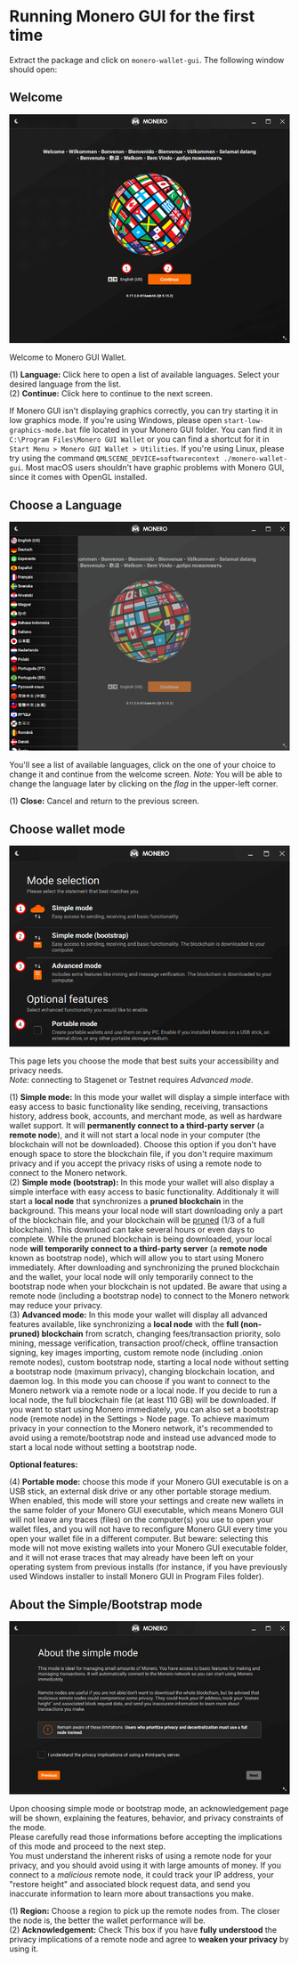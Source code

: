 # Running Monero GUI for the first time

Extract the package and click on `monero-wallet-gui`. The following window should open:

## Welcome
![Welcome](media/wizard_0-welcome.png)

Welcome to Monero GUI Wallet.

(1) **Language:** Click here to open a list of available languages. Select your desired language from the list.  
(2) **Continue:** Click here to continue to the next screen.  

If Monero GUI isn't displaying graphics correctly, you can try starting it in low graphics mode. If you're using Windows, please open `start-low-graphics-mode.bat` file located in your Monero GUI folder. You can find it in `C:\Program Files\Monero GUI Wallet` or you can find a shortcut for it in `Start Menu > Monero GUI Wallet > Utilities`. If you're using Linux, please try using the command `QMLSCENE_DEVICE=softwarecontext ./monero-wallet-gui`. Most macOS users shouldn't have graphic problems with Monero GUI, since it comes with OpenGL installed.

## Choose a Language
![Language](media/wizard_1-lang.png)

You'll see a list of available languages, click on the one of your choice to change it and continue from the welcome screen.
*Note:* You will be able to change the language later by clicking on the *flag* in the upper-left corner.

(1) **Close:** Cancel and return to the previous screen.

## Choose wallet mode
![mode](media/wizard_1_1-mode.png)

This page lets you choose the mode that best suits your accessibility and privacy needs.  
*Note:* connecting to Stagenet or Testnet requires *Advanced mode*.

(1) **Simple mode:** In this mode your wallet will display a simple interface with easy access to basic functionality like sending, receiving, transactions history, address book, accounts, and merchant mode, as well as hardware wallet support. It will **permanently connect to a third-party server** (a **remote node**), and it will not start a local node in your computer (the blockchain will not be downloaded). Choose this option if you don't have enough space to store the blockchain file, if you don't require maximum privacy and if you accept the privacy risks of using a remote node to connect to the Monero network.  
(2) **Simple mode (bootstrap):** In this mode your wallet will also display a simple interface with easy access to basic functionality. Additionaly it will start a **local node** that synchronizes a **pruned blockchain** in the background. This means your local node will start downloading only a part of the blockchain file, and your blockchain will be [pruned](https://www.getmonero.org/resources/moneropedia/pruning.html) (1/3 of a full blockchain). This download can take several hours or even days to complete. While the pruned blockchain is being downloaded, your local node **will temporarily connect to a third-party server** (a **remote node** known as bootstrap node), which will allow you to start using Monero immediately. After downloading and synchronizing the pruned blockchain and the wallet, your local node will only temporarily connect to the bootstrap node when your blockchain is not updated. Be aware that using a remote node (including a bootstrap node) to connect to the Monero network may reduce your privacy.  
(3) **Advanced mode:** In this mode your wallet will display all advanced features available, like synchronizing a **local node** with the **full (non-pruned) blockchain** from scratch, changing fees/transaction priority, solo mining, message verification, transaction proof/check, offline transaction signing, key images importing, custom remote node (including .onion remote nodes), custom bootstrap node, starting a local node without setting a bootstrap node (maximum privacy), changing blockchain location, and daemon log. In this mode you can choose if you want to connect to the Monero network via a remote node or a local node. If you decide to run a local node, the full blockchain file (at least 110 GB) will be downloaded. If you want to start using Monero immediately, you can also set a bootstrap node (remote node) in the Settings > Node page. To achieve maximum privacy in your connection to the Monero network, it's recommended to avoid using a remote/bootstrap node and instead use advanced mode to start a local node without setting a bootstrap node.  

**Optional features:**  

(4) **Portable mode:** choose this mode if your Monero GUI executable is on a USB stick, an external disk drive or any other portable storage medium. When enabled, this mode will store your settings and create new wallets in the same folder of your Monero GUI executable, which means Monero GUI will not leave any traces (files) on the computer(s) you use to open your wallet files, and you will not have to reconfigure Monero GUI every time you open your wallet file in a different computer. But beware: selecting this mode will not move existing wallets into your Monero GUI executable folder, and it will not erase traces that may already have been left on your operating system  from previous installs (for instance, if you have previously used Windows installer to install Monero GUI in Program Files folder).  

## About the Simple/Bootstrap mode
![acknowledgement](media/wizard_1_2-warning.png)

Upon choosing simple mode or bootstrap mode, an acknowledgement page will be shown, explaining the features, behavior, and privacy constraints of the mode.  
Please carefully read those informations before accepting the implications of this mode and proceed to the next step.  
You must understand the inherent risks of using a remote node for your privacy, and you should avoid using it with large amounts of money. If you connect to a *malicious* remote node, it could track your IP address, your "restore height" and associated block request data, and send you inaccurate information to learn more about transactions you make.

(1) **Region:** Choose a region to pick up the remote nodes from. The closer the node is, the better the wallet performance will be.  
(2) **Acknowledgement:** Check This box if you have **fully understood** the privacy implications of a remote node and agree to **weaken your privacy** by using it.
